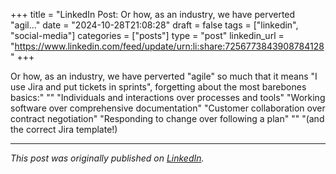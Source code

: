 +++
title = "LinkedIn Post: Or how, as an industry, we have perverted "agil..."
date = "2024-10-28T21:08:28"
draft = false
tags = ["linkedin", "social-media"]
categories = ["posts"]
type = "post"
linkedin_url = "https://www.linkedin.com/feed/update/urn:li:share:7256773843908784128"
+++

Or how, as an industry, we have perverted "agile" so much that it means "I use Jira and put tickets in sprints", forgetting about the most barebones basics:"
""
"Individuals and interactions over processes and tools"
"Working software over comprehensive documentation"
"Customer collaboration over contract negotiation"
"Responding to change over following a plan"
""
"(and the correct Jira template!)

---

*This post was originally published on [LinkedIn](https://www.linkedin.com/in/adrianmoreno/recent-activity/all/).*